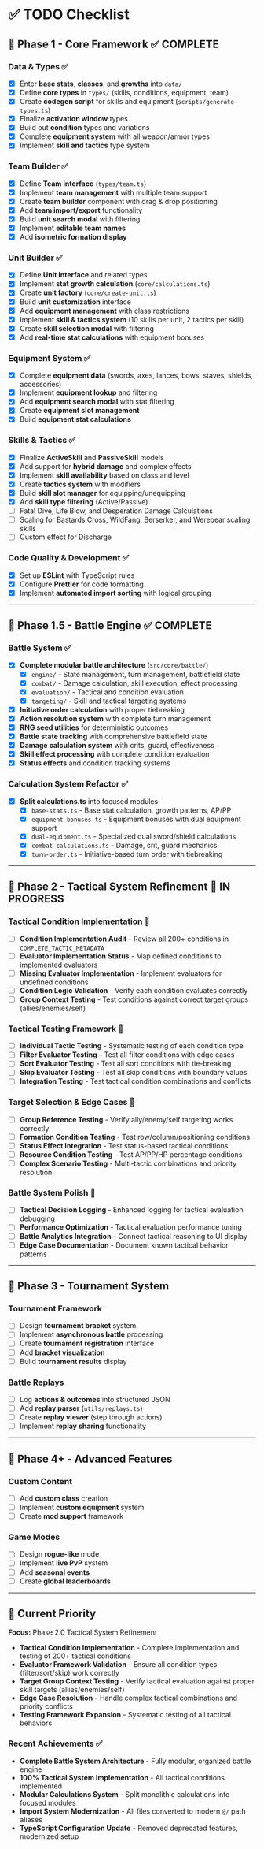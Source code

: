 # ✅ TODO Checklist

## 📂 Phase 1 - Core Framework ✅ COMPLETE

### Data & Types ✅

- [x] Enter **base stats**, **classes**, and **growths** into `data/`
- [x] Define **core types** in `types/` (skills, conditions, equipment, team)
- [x] Create **codegen script** for skills and equipment (`scripts/generate-types.ts`)
- [x] Finalize **activation window** types
- [x] Build out **condition** types and variations
- [x] Complete **equipment system** with all weapon/armor types
- [x] Implement **skill and tactics** type system

### Team Builder ✅

- [x] Define **Team interface** (`types/team.ts`)
- [x] Implement **team management** with multiple team support
- [x] Create **team builder** component with drag & drop positioning
- [x] Add **team import/export** functionality
- [x] Build **unit search modal** with filtering
- [x] Implement **editable team names**
- [x] Add **isometric formation display**

### Unit Builder ✅

- [x] Define **Unit interface** and related types
- [x] Implement **stat growth calculation** (`core/calculations.ts`)
- [x] Create **unit factory** (`core/create-unit.ts`)
- [x] Build **unit customization** interface
- [x] Add **equipment management** with class restrictions
- [x] Implement **skill & tactics system** (10 skills per unit, 2 tactics per skill)
- [x] Create **skill selection modal** with filtering
- [x] Add **real-time stat calculations** with equipment bonuses

### Equipment System ✅

- [x] Complete **equipment data** (swords, axes, lances, bows, staves, shields, accessories)
- [x] Implement **equipment lookup** and filtering
- [x] Add **equipment search modal** with stat filtering
- [x] Create **equipment slot management**
- [x] Build **equipment stat calculations**

### Skills & Tactics ✅

- [x] Finalize **ActiveSkill** and **PassiveSkill** models
- [x] Add support for **hybrid damage** and complex effects
- [x] Implement **skill availability** based on class and level
- [x] Create **tactics system** with modifiers
- [x] Build **skill slot manager** for equipping/unequipping
- [x] Add **skill type filtering** (Active/Passive)
- [ ] Fatal Dive, Life Blow, and Desperation Damage Calculations
- [ ] Scaling for Bastards Cross, WildFang, Berserker, and Werebear scaling skills
- [ ] Custom effect for Discharge

### Code Quality & Development ✅

- [x] Set up **ESLint** with TypeScript rules
- [x] Configure **Prettier** for code formatting
- [x] Implement **automated import sorting** with logical grouping

---

## 📂 Phase 1.5 - Battle Engine ✅ COMPLETE

### Battle System ✅

- [x] **Complete modular battle architecture** (`src/core/battle/`)
  - [x] `engine/` - State management, turn management, battlefield state
  - [x] `combat/` - Damage calculation, skill execution, effect processing
  - [x] `evaluation/` - Tactical and condition evaluation
  - [x] `targeting/` - Skill and tactical targeting systems
- [x] **Initiative order calculation** with proper tiebreaking
- [x] **Action resolution system** with complete turn management
- [x] **RNG seed utilities** for deterministic outcomes
- [x] **Battle state tracking** with comprehensive battlefield state
- [x] **Damage calculation system** with crits, guard, effectiveness
- [x] **Skill effect processing** with complete condition evaluation
- [x] **Status effects** and condition tracking systems

### Calculation System Refactor ✅

- [x] **Split calculations.ts** into focused modules:
  - [x] `base-stats.ts` - Base stat calculation, growth patterns, AP/PP
  - [x] `equipment-bonuses.ts` - Equipment bonuses with dual equipment support
  - [x] `dual-equipment.ts` - Specialized dual sword/shield calculations
  - [x] `combat-calculations.ts` - Damage, crit, guard mechanics
  - [x] `turn-order.ts` - Initiative-based turn order with tiebreaking

---

## 📲 Phase 2 - Tactical System Refinement 🚧 IN PROGRESS

### Tactical Condition Implementation 🚧

- [ ] **Condition Implementation Audit** - Review all 200+ conditions in `COMPLETE_TACTIC_METADATA`
- [ ] **Evaluator Implementation Status** - Map defined conditions to implemented evaluators
- [ ] **Missing Evaluator Implementation** - Implement evaluators for undefined conditions
- [ ] **Condition Logic Validation** - Verify each condition evaluates correctly
- [ ] **Group Context Testing** - Test conditions against correct target groups (allies/enemies/self)

### Tactical Testing Framework 🚧

- [ ] **Individual Tactic Testing** - Systematic testing of each condition type
- [ ] **Filter Evaluator Testing** - Test all filter conditions with edge cases
- [ ] **Sort Evaluator Testing** - Test all sort conditions with tie-breaking
- [ ] **Skip Evaluator Testing** - Test all skip conditions with boundary values
- [ ] **Integration Testing** - Test tactical condition combinations and conflicts

### Target Selection & Edge Cases 🚧

- [ ] **Group Reference Testing** - Verify ally/enemy/self targeting works correctly
- [ ] **Formation Condition Testing** - Test row/column/positioning conditions
- [ ] **Status Effect Integration** - Test status-based tactical conditions
- [ ] **Resource Condition Testing** - Test AP/PP/HP percentage conditions
- [ ] **Complex Scenario Testing** - Multi-tactic combinations and priority resolution

### Battle System Polish 🚧

- [ ] **Tactical Decision Logging** - Enhanced logging for tactical evaluation debugging
- [ ] **Performance Optimization** - Tactical evaluation performance tuning
- [ ] **Battle Analytics Integration** - Connect tactical reasoning to UI display
- [ ] **Edge Case Documentation** - Document known tactical behavior patterns

---

## 📂 Phase 3 - Tournament System

### Tournament Framework

- [ ] Design **tournament bracket** system
- [ ] Implement **asynchronous battle** processing
- [ ] Create **tournament registration** interface
- [ ] Add **bracket visualization**
- [ ] Build **tournament results** display

### Battle Replays

- [ ] Log **actions & outcomes** into structured JSON
- [ ] Add **replay parser** (`utils/replays.ts`)
- [ ] Create **replay viewer** (step through actions)
- [ ] Implement **replay sharing** functionality

---

## 📂 Phase 4+ - Advanced Features

### Custom Content

- [ ] Add **custom class** creation
- [ ] Implement **custom equipment** system
- [ ] Create **mod support** framework

### Game Modes

- [ ] Design **rogue-like** mode
- [ ] Implement **live PvP** system
- [ ] Add **seasonal events**
- [ ] Create **global leaderboards**

---

## 📲 Current Priority

**Focus:** Phase 2.0 Tactical System Refinement

- **Tactical Condition Implementation** - Complete implementation and testing of 200+ tactical conditions
- **Evaluator Framework Validation** - Ensure all condition types (filter/sort/skip) work correctly
- **Target Group Context Testing** - Verify tactical evaluation against proper skill targets (allies/enemies/self)
- **Edge Case Resolution** - Handle complex tactical combinations and priority conflicts
- **Testing Framework Expansion** - Systematic testing of all tactical behaviors

### Recent Achievements ✅

- **Complete Battle System Architecture** - Fully modular, organized battle engine
- **100% Tactical System Implementation** - All tactical conditions implemented
- **Modular Calculations System** - Split monolithic calculations into focused modules
- **Import System Modernization** - All files converted to modern `@/` path aliases
- **TypeScript Configuration Update** - Removed deprecated features, modernized setup

